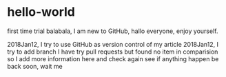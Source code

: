 # hello-world
first time trial
balabala, I am new to GitHub, hallo everyone, enjoy yourself.

2018Jan12, I try to use GitHub as version control of my article
2018Jan12, I try to add branch
I have try pull requests but found no item in comparision
so I add more information here and check again
see if anything happen
be back soon, wait me 

